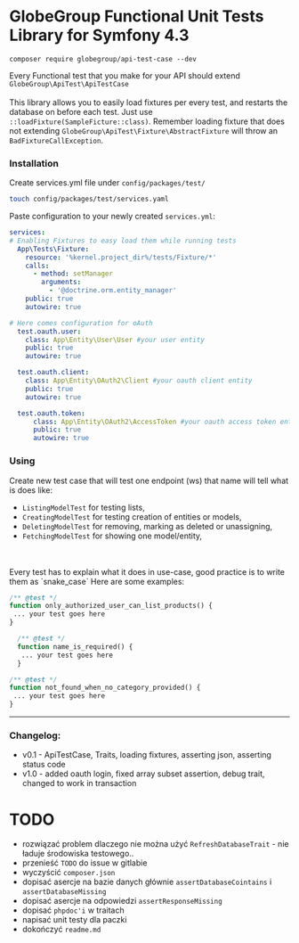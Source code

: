 # GlobeGroup Functional Unit Tests Library for Symfony 4.3
~~~~
composer require globegroup/api-test-case --dev
~~~~
Every Functional test that you make for your API should extend `GlobeGroup\ApiTest\ApiTestCase`
<br/><br/>
This library allows you to easily load fixtures per every test, and restarts the database on before each test.
Just use `::loadFixture(SampleFicture::class)`. Remember loading fixture that does not extending `GlobeGroup\ApiTest\Fixture\AbstractFixture` will throw an `BadFixtureCallException`.

### Installation
Create services.yml file under `config/packages/test/`
```bash
touch config/packages/test/services.yaml
```
Paste configuration to your newly created `services.yml`:
```yaml
services:
# Enabling Fixtures to easy load them while running tests
  App\Tests\Fixture:
    resource: '%kernel.project_dir%/tests/Fixture/*'
    calls:
      - method: setManager
        arguments:
          - '@doctrine.orm.entity_manager'
    public: true
    autowire: true

# Here comes configuration for oAuth
  test.oauth.user:
    class: App\Entity\User\User #your user entity
    public: true
    autowire: true

  test.oauth.client:
    class: App\Entity\OAuth2\Client #your oauth client entity
    public: true
    autowire: true

  test.oauth.token:
      class: App\Entity\OAuth2\AccessToken #your oauth access token entity
      public: true
      autowire: true
```

### Using 

Create new test case that will test one endpoint (ws) that name will tell what is does like: <br/>
- `ListingModelTest` for testing lists,  
- `CreatingModelTest` for testing creation of entities or models, 
- `DeletingModelTest` for removing, marking as deleted or unassigning,
- `FetchingModelTest` for showing one model/entity,
<br/>
<br/>
Every test has to explain what it does in use-case, good practice is to write them as `snake_case`
 Here are some examples:

 ```php
 /** @test */
 function only_authorized_user_can_list_products() {
  ... your test goes here
 }
 
 ```
 
```php
  /** @test */
  function name_is_required() {
   ... your test goes here
  }
```

 ```php
 /** @test */
 function not_found_when_no_category_provided() {
  ... your test goes here
 }
 ```
 
<hr/>

### Changelog:<br/>
 - v0.1 - ApiTestCase, Traits, loading fixtures, asserting json, asserting status code
 - v1.0 - added oauth login, fixed array subset assertion, debug trait, changed to work in transaction
 

# TODO
- rozwiązać problem dlaczego nie można użyć `RefreshDatabaseTrait` - nie ładuje środowiska testowego..
- przenieść `TODO` do issue w gitlabie
- wyczyścić `composer.json` 
- dopisać asercje na bazie danych głównie `assertDatabaseCointains` i `assertDatabaseMissing`
- dopisać asercje na odpowiedzi `assertResponseMissing` 
- dopisać `phpdoc'i` w traitach 
- napisać unit testy dla paczki
- dokończyć `readme.md`
